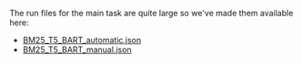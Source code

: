 The run files for the main task are quite large so we've made them available here:

- [BM25_T5_BART_automatic.json](https://cast-y4-collection.s3.amazonaws.com/BM25_T5_BART_automatic.json)
- [BM25_T5_BART_manual.json](https://cast-y4-collection.s3.amazonaws.com/BM25_T5_BART_manual.json)
